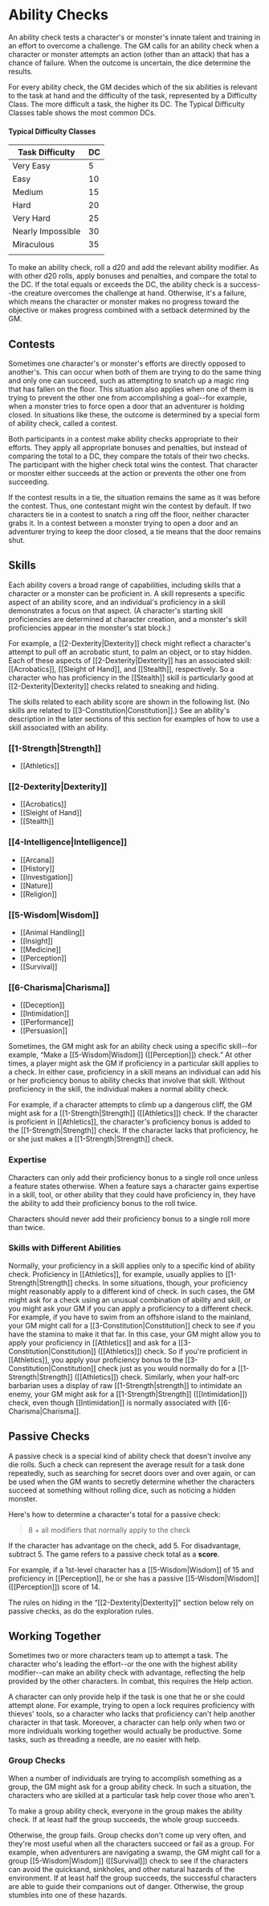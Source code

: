 # Ability Checks

An ability check tests a character's or monster's innate talent and training in an effort to overcome a challenge. The GM calls for an ability check when a character or monster attempts an action (other than an attack) that has a chance of failure. When the outcome is uncertain, the dice determine the results.

For every ability check, the GM decides which of the six abilities is relevant to the task at hand and the difficulty of the task, represented by a Difficulty Class. The more difficult a task, the higher its DC. The Typical Difficulty Classes table shows the most common DCs.

#### Typical Difficulty Classes

| Task Difficulty   | DC  |
| ----------------- | --- |
| Very Easy         | 5   |
| Easy              | 10  |
| Medium            | 15  |
| Hard              | 20  |
| Very Hard         | 25  |
| Nearly Impossible | 30  |
| Miraculous        | 35  |
|                   |     |


To make an ability check, roll a d20 and add the relevant ability modifier. As with other d20 rolls, apply bonuses and penalties, and compare the total to the DC. If the total equals or exceeds the DC, the ability check is a success--the creature overcomes the challenge at hand. Otherwise, it's a failure, which means the character or monster makes no progress toward the objective or makes progress combined with a setback determined by the GM.

## Contests

Sometimes one character's or monster's efforts are directly opposed to another's. This can occur when both of them are trying to do the same thing and only one can succeed, such as attempting to snatch up a magic ring that has fallen on the floor. This situation also applies when one of them is trying to prevent the other one from accomplishing a goal--for example, when a monster tries to force open a door that an adventurer is holding closed. In situations like these, the outcome is determined by a special form of ability check, called a contest.

Both participants in a contest make ability checks appropriate to their efforts. They apply all appropriate bonuses and penalties, but instead of comparing the total to a DC, they compare the totals of their two checks. The participant with the higher check total wins the contest. That character or monster either succeeds at the action or prevents the other one from succeeding.

If the contest results in a tie, the situation remains the same as it was before the contest. Thus, one contestant might win the contest by default. If two characters tie in a contest to snatch a ring off the floor, neither character grabs it. In a contest between a monster trying to open a door and an adventurer trying to keep the door closed, a tie means that the door remains shut.

## Skills

Each ability covers a broad range of capabilities, including skills that a character or a monster can be proficient in. A skill represents a specific aspect of an ability score, and an individual's proficiency in a skill demonstrates a focus on that aspect. (A character's starting skill proficiencies are determined at character creation, and a monster's skill proficiencies appear in the monster's stat block.)

For example, a [[2-Dexterity|Dexterity]] check might reflect a character's attempt to pull off an acrobatic stunt, to palm an object, or to stay hidden. Each of these aspects of [[2-Dexterity|Dexterity]] has an associated skill: [[Acrobatics]], [[Sleight of Hand]], and [[Stealth]], respectively. So a character who has proficiency in the [[Stealth]] skill is particularly good at [[2-Dexterity|Dexterity]] checks related to sneaking and hiding.

The skills related to each ability score are shown in the following list. (No skills are related to [[3-Constitution|Constitution]].) See an ability's description in the later sections of this section for examples of how to use a skill associated with an ability.

### [[1-Strength|Strength]]

-   [[Athletics]]

### [[2-Dexterity|Dexterity]]

-   [[Acrobatics]]
-   [[Sleight of Hand]]
-   [[Stealth]]

### [[4-Intelligence|Intelligence]]

-   [[Arcana]]
-   [[History]]
-   [[Investigation]]
-   [[Nature]]
-   [[Religion]]

### [[5-Wisdom|Wisdom]]

-   [[Animal Handling]]
-   [[Insight]]
-   [[Medicine]]
-   [[Perception]]
-   [[Survival]]

### [[6-Charisma|Charisma]]

-   [[Deception]]
-   [[Intimidation]]
-   [[Performance]]
-   [[Persuasion]]

Sometimes, the GM might ask for an ability check using a specific skill--for example, “Make a [[5-Wisdom|Wisdom]] ([[Perception]]) check.” At other times, a player might ask the GM if proficiency in a particular skill applies to a check. In either case, proficiency in a skill means an individual can add his or her proficiency bonus to ability checks that involve that skill. Without proficiency in the skill, the individual makes a normal ability check.

For example, if a character attempts to climb up a dangerous cliff, the GM might ask for a [[1-Strength|Strength]] ([[Athletics]]) check. If the character is proficient in [[Athletics]], the character's proficiency bonus is added to the [[1-Strength|Strength]] check. If the character lacks that proficiency, he or she just makes a [[1-Strength|Strength]] check.

### Expertise
Characters can only add their proficiency bonus to a single roll once unless a feature states otherwise. When a feature says a character gains expertise in a skill, tool, or other ability that they could have proficiency in, they have the ability to add their proficiency bonus to the roll twice.

Characters should never add their proficiency bonus to a single roll more than twice.

### Skills with Different Abilities

Normally, your proficiency in a skill applies only to a specific kind of ability check. Proficiency in [[Athletics]], for example, usually applies to [[1-Strength|Strength]] checks. In some situations, though, your proficiency might reasonably apply to a different kind of check. In such cases, the GM might ask for a check using an unusual combination of ability and skill, or you might ask your GM if you can apply a proficiency to a different check. For example, if you have to swim from an offshore island to the mainland, your GM might call for a [[3-Constitution|Constitution]] check to see if you have the stamina to make it that far. In this case, your GM might allow you to apply your proficiency in [[Athletics]] and ask for a [[3-Constitution|Constitution]] ([[Athletics]]) check. So if you're proficient in [[Athletics]], you apply your proficiency bonus to the [[3-Constitution|Constitution]] check just as you would normally do for a [[1-Strength|Strength]] ([[Athletics]]) check. Similarly, when your half‑orc barbarian uses a display of raw [[1-Strength|strength]] to intimidate an enemy, your GM might ask for a [[1-Strength|Strength]] ([[Intimidation]]) check, even though [[Intimidation]] is normally associated with [[6-Charisma|Charisma]].

## Passive Checks

A passive check is a special kind of ability check that doesn't involve any die rolls. Such a check can represent the average result for a task done repeatedly, such as searching for secret doors over and over again, or can be used when the GM wants to secretly determine whether the characters succeed at something without rolling dice, such as noticing a hidden monster.

Here's how to determine a character's total for a passive check:

> 8 + all modifiers that normally apply to the check

If the character has advantage on the check, add 5. For disadvantage, subtract 5. The game refers to a passive check total as a **score**.

For example, if a 1st-level character has a [[5-Wisdom|Wisdom]] of 15 and proficiency in [[Perception]], he or she has a passive [[5-Wisdom|Wisdom]] ([[Perception]]) score of 14.

The rules on hiding in the “[[2-Dexterity|Dexterity]]” section below rely on passive checks, as do the exploration rules.

## Working Together

Sometimes two or more characters team up to attempt a task. The character who's leading the effort--or the one with the highest ability modifier--can make an ability check with advantage, reflecting the help provided by the other characters. In combat, this requires the Help action.

A character can only provide help if the task is one that he or she could attempt alone. For example, trying to open a lock requires proficiency with thieves' tools, so a character who lacks that proficiency can't help another character in that task. Moreover, a character can help only when two or more individuals working together would actually be productive. Some tasks, such as threading a needle, are no easier with help.

### Group Checks

When a number of individuals are trying to accomplish something as a group, the GM might ask for a group ability check. In such a situation, the characters who are skilled at a particular task help cover those who aren't.

To make a group ability check, everyone in the group makes the ability check. If at least half the group succeeds, the whole group succeeds.

Otherwise, the group fails. Group checks don't come up very often, and they're most useful when all the characters succeed or fail as a group. For example, when adventurers are navigating a swamp, the GM might call for a group [[5-Wisdom|Wisdom]] ([[Survival]]) check to see if the characters can avoid the quicksand, sinkholes, and other natural hazards of the environment. If at least half the group succeeds, the successful characters are able to guide their companions out of danger. Otherwise, the group stumbles into one of these hazards.
